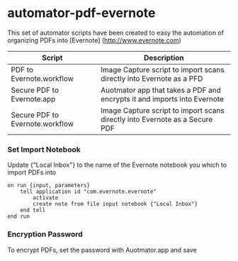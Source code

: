 automator-pdf-evernote
======================

This set of automator scripts have been created to easy the automation of organizing PDFs into [Evernote] (http://www.evernote.com)

| Script                          | Description                                                                 |
| ------------------------------- | --------------------------------------------------------------------------- |
| PDF to Evernote.workflow        | Image Capture script to import scans directly into Evernote as a PFD        |
| Secure PDF to Evernote.app      | Auotmator app that takes a PDF and encrypts it and imports into Evernote    |
| Secure PDF to Evernote.workflow | Image Capture script to import scans directly into Evernote as a Secure PDF |


### Set Import Notebook

Update {"Local Inbox"} to the name of the Evernote notebook you which to import PDFs into

    on run {input, parameters}
        tell application id "com.evernote.evernote"
            activate
            create note from file input notebook {"Local Inbox"}
        end tell
    end run


### Encryption Password

To encrypt PDFs, set the password with Auotmator.app and save


